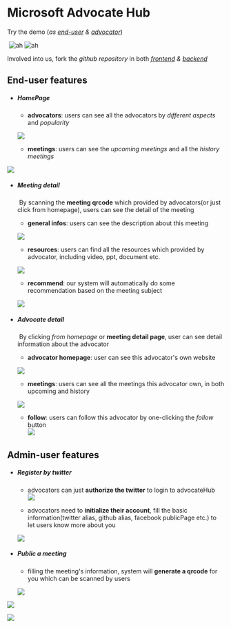 # Microsoft Advocate Hub 

Try the demo (*as [end-user](http://advocatehubmobile.westus.cloudapp.azure.com) & [advocator](http://advocatehubmobile.westus.cloudapp.azure.com/admin)*)

​	![ah](imgs\ah1.png)	 ![ah](imgs\ah2.png)

Involved into us, fork the *github repository* in both *[frontend](https://github.com/LucasDvp/advocateHub-mobile) & [backend](https://github.com/LucasDvp/advocateHub-server)*

## End-user features

- ##### HomePage

  - **advocators**: users can see all the advocators by *different aspects* and *popularity*

  ![](imgs\home1.png)

  - **meetings**: users can see the *upcoming meetings* and all the *history meetings*

![](imgs\home2.png)



- ##### Meeting detail

  ​	By scanning the **meeting qrcode** which provided by advocators(or just click from homepage),  users can see the detail of the meeting

  - **general infos**: users can see the description about this meeting

  ![](imgs\meetingdetail1.png)

  - **resources**: users can find all the resources which provided by advocator, including video, ppt, document etc.

  ![](imgs\meetingdetail2.png)

  - **recommend**: our system will automatically do some recommendation based on the meeting subject

  ![](imgs\meetingdetail3.png)

- ##### Advocate detail  

  ​	By clicking *from homepage* or **meeting detail page**, user can see detail information about the advocator

  - **advocator homepage**: user can see this advocator's own website

  ![](imgs\advocatedetail1.png)

  - **meetings**: users can see all the meetings this advocator own, in both upcoming and history

  ![](imgs\advocatedetail2.png)

  - **follow**: users can follow this advocator by one-clicking the *follow* button  	
     ​					![](imgs\advocatedetail3.png)  	  


## Admin-user features

- #####  Register by twitter

  - advocators can just **authorize the twitter** to login to advocateHub  
    ![](imgs\admin2.png)

  - advocators need to **initialize their account**, fill the basic information(twitter alias, github alias, facebook publicPage etc.) to let users know more about you

  ![](imgs\admin3.png)

- #####  Public a meeting

  - filling the meeting's information, system will **generate a qrcode** for you which can be scanned by users

  ![](imgs\admin4.png)

![](imgs\admin5.png)

![](imgs\admin6.png)